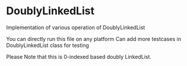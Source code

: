 # DoublyLinkedList
Implementation of various operation of DoublyLinkedList







 
You can directly run this file on any platform 
Can add more testcases in DoublyLinkedList class for testing


Please Note that this is 0-indexed based doubly LinkedList.
